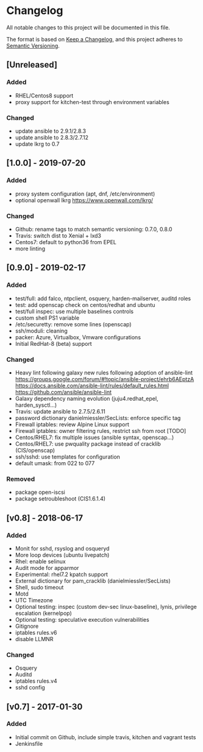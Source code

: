 # Changelog
All notable changes to this project will be documented in this file.

The format is based on [Keep a Changelog](https://keepachangelog.com/en/1.0.0/),
and this project adheres to [Semantic Versioning](https://semver.org/spec/v2.0.0.html).

## [Unreleased]

### Added
- RHEL/Centos8 support
- proxy support for kitchen-test through environment variables

### Changed
- update ansible to 2.9.1/2.8.3
- update ansible to 2.8.3/2.7.12
- update lkrg to 0.7

## [1.0.0] - 2019-07-20

### Added
- proxy system configuration (apt, dnf, /etc/environment)
- optional openwall lkrg
https://www.openwall.com/lkrg/

### Changed
- Github: rename tags to match semantic versioning: 0.7.0, 0.8.0
- Travis: switch dist to Xenial + lxd3
- Centos7: default to python36 from EPEL
- more linting

## [0.9.0] - 2019-02-17

### Added
- test/full: add falco, ntpclient, osquery, harden-mailserver, auditd roles
- test: add openscap check on centos/redhat and ubuntu
- test/full inspec: use multiple baselines controls
- custom shell PS1 variable
- /etc/securetty: remove some lines (openscap)
- ssh/moduli: cleaning
- packer: Azure, Virtualbox, Vmware configurations
- Initial RedHat-8 (beta) support

### Changed
- Heavy lint following galaxy new rules following adoption of ansible-lint
https://groups.google.com/forum/#!topic/ansible-project/ehrb6AEptzA
https://docs.ansible.com/ansible-lint/rules/default_rules.html
https://github.com/ansible/ansible-lint
- Galaxy dependency naming evolution (juju4.redhat_epel, harden_sysctl...)
- Travis: update ansible to 2.7.5/2.6.11
- password dictionary danielmiessler/SecLists: enforce specific tag
- Firewall iptables: review Alpine Linux support
- Firewall iptables: owner filtering rules, restrict ssh from root [TODO]
- Centos/RHEL7: fix multiple issues (ansible syntax, openscap...)
- Centos/RHEL7: use pwquality package instead of cracklib (CIS/openscap)
- ssh/sshd: use templates for configuration
- default umask: from 022 to 077

### Removed
- package open-iscsi
- package setroubleshoot (CIS1.6.1.4)

## [v0.8] - 2018-06-17

### Added
- Monit for sshd, rsyslog and osqueryd
- More loop devices (ubuntu livepatch)
- Rhel: enable selinux
- Audit mode for apparmor
- Experimental: rhel7.2 kpatch support
- External dictionary for pam_cracklib (danielmiessler/SecLists)
- Shell, sudo timeout
- Motd
- UTC Timezone
- Optional testing: inspec (custom dev-sec linux-baseline), lynis, privilege escalation (kernelpop)
- Optional testing: speculative execution vulnerabilities
- Gitignore
- iptables rules.v6
- disable LLMNR

### Changed
- Osquery
- Auditd
- iptables rules.v4
- sshd config

## [v0.7] - 2017-01-30

### Added
- Initial commit on Github, include simple travis, kitchen and vagrant tests
- Jenkinsfile
